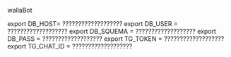 wallaBot

export DB_HOST= ???????????????????
export DB_USER = ???????????????????
export DB_SQUEMA = ???????????????????
export DB_PASS = ???????????????????
export TG_TOKEN = ???????????????????
export TG_CHAT_ID = ???????????????????

